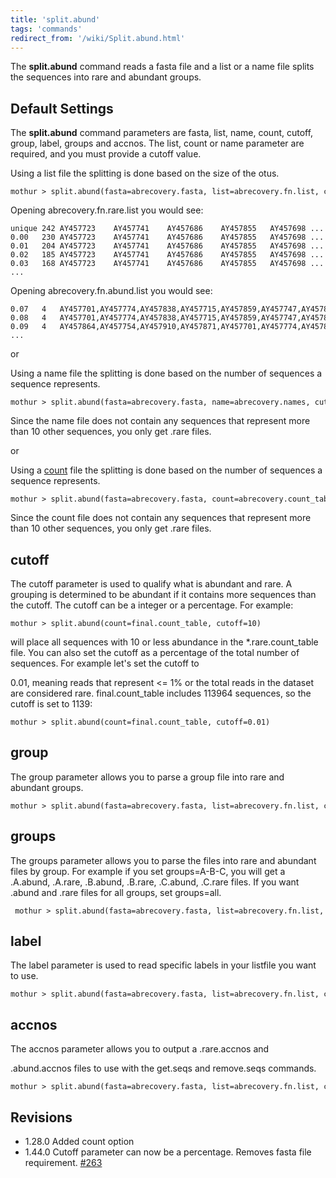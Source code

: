 ```yaml
---
title: 'split.abund'
tags: 'commands'
redirect_from: '/wiki/Split.abund.html'
---
```

The **split.abund** command reads a fasta file and a list or a name file
splits the sequences into rare and abundant groups.

## Default Settings

The **split.abund** command parameters are fasta, list, name, count, cutoff,
group, label, groups and accnos. The list, count or name parameter are
required, and you must provide a cutoff value.

Using a list file the splitting is done based on the size of the otus.

    mothur > split.abund(fasta=abrecovery.fasta, list=abrecovery.fn.list, cutoff=10)

Opening abrecovery.fn.rare.list you would see:

    unique 242 AY457723    AY457741    AY457686    AY457855   AY457698 ... 
    0.00   230 AY457723    AY457741    AY457686    AY457855   AY457698 ... 
    0.01   204 AY457723    AY457741    AY457686    AY457855   AY457698 ...             
    0.02   185 AY457723    AY457741    AY457686    AY457855   AY457698 ...         
    0.03   168 AY457723    AY457741    AY457686    AY457855   AY457698 ... 
    ...    

Opening abrecovery.fn.abund.list you would see:

    0.07   4   AY457701,AY457774,AY457838,AY457715,AY457859,AY457747,AY457809,AY457780,AY457763,AY457755,...   
    0.08   4   AY457701,AY457774,AY457838,AY457715,AY457859,AY457747,AY457809,AY457780,AY457763,AY457755,...   
    0.09   4   AY457864,AY457754,AY457910,AY457871,AY457701,AY457774,AY457838,AY457715,AY457859,AY457747,...
    ...

or

Using a name file the splitting is done based on the number of
sequences a sequence represents.

    mothur > split.abund(fasta=abrecovery.fasta, name=abrecovery.names, cutoff=10)

Since the name file does not contain any sequences that represent more
than 10 other sequences, you only get .rare files.

or

Using a [ count](Count_File) file the splitting is done based
on the number of sequences a sequence represents.

    mothur > split.abund(fasta=abrecovery.fasta, count=abrecovery.count_table, cutoff=10)

Since the count file does not contain any sequences that represent more
than 10 other sequences, you only get .rare files.

## cutoff

The cutoff parameter is used to qualify what is abundant and rare. A
grouping is determined to be abundant if it contains more sequences than
the cutoff. The cutoff can be a integer or a percentage. For example:

    mothur > split.abund(count=final.count_table, cutoff=10)

will place all sequences with 10 or less abundance in the
\*.rare.count\_table file. You can also set the cutoff as a percentage
of the total number of sequences. For example let's set the cutoff to

0\.01, meaning reads that represent \<= 1% or the total reads in the
dataset are considered rare. final.count\_table includes 113964
sequences, so the cutoff is set to 1139:

    mothur > split.abund(count=final.count_table, cutoff=0.01)

## group

The group parameter allows you to parse a group file into rare and
abundant groups.

    mothur > split.abund(fasta=abrecovery.fasta, list=abrecovery.fn.list, cutoff=10, group=abrecovery.groups)

## groups

The groups parameter allows you to parse the files into rare and
abundant files by group. For example if you set groups=A-B-C, you will
get a .A.abund, .A.rare, .B.abund, .B.rare, .C.abund, .C.rare files. If
you want .abund and .rare files for all groups, set groups=all.

     mothur > split.abund(fasta=abrecovery.fasta, list=abrecovery.fn.list, cutoff=10, group=abrecovery.groups, groups=all)

## label

The label parameter is used to read specific labels in your listfile you
want to use.

    mothur > split.abund(fasta=abrecovery.fasta, list=abrecovery.fn.list, cutoff=10, label=0.10)

## accnos

The accnos parameter allows you to output a .rare.accnos and

\.abund.accnos files to use with the get.seqs and remove.seqs commands.

    mothur > split.abund(fasta=abrecovery.fasta, list=abrecovery.fn.list, cutoff=10, accnos=true)

## Revisions

-   1.28.0 Added count option
-   1.44.0 Cutoff parameter can now be a percentage. Removes fasta file
    requirement. [\#263](https://github.com/mothur/mothur/issues/263)


